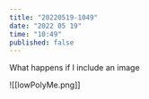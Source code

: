 ```yaml
---
title: "20220519-1049"
date: "2022 05 19"
time: "10:49"
published: false
---
```


What happens if I include an image 

![[lowPolyMe.png]]